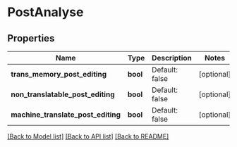 # PostAnalyse

## Properties
Name | Type | Description | Notes
------------ | ------------- | ------------- | -------------
**trans_memory_post_editing** | **bool** | Default: false | [optional] 
**non_translatable_post_editing** | **bool** | Default: false | [optional] 
**machine_translate_post_editing** | **bool** | Default: false | [optional] 

[[Back to Model list]](../README.md#documentation-for-models) [[Back to API list]](../README.md#documentation-for-api-endpoints) [[Back to README]](../README.md)

